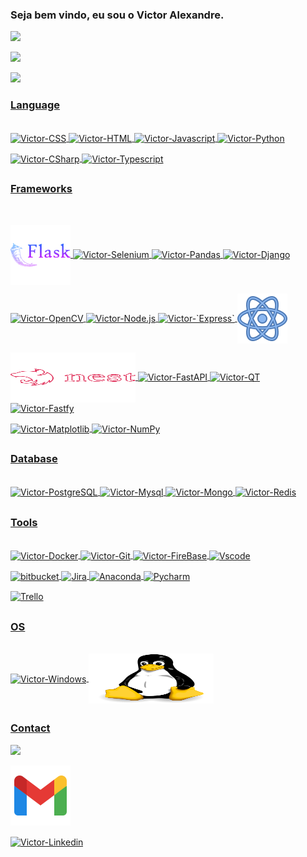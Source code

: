 ### Seja bem vindo, eu sou o Victor Alexandre.

 <div>
  <a href="https://github.com/VictorAlexandre1986">
  <!--<img height="200em" src="https://github-readme-stats.vercel.app/api?username=VictorAlexandre1986&show_icons=true&theme=dark&include_all_commits=true&count_private=true"/><br>-->
   <img height="400em" src="https://github-readme-stats.vercel.app/api?username=VictorAlexandre1986&show=reviews,discussions_started,discussions_answered,prs_merged,prs_merged_percentage"><p></p>
  <img height="200em" src="https://github-readme-stats.vercel.app/api/top-langs/?username=VictorAlexandre1986&hide_progress=true"><p></p>
  <img height="200em" src="https://github-readme-streak-stats.herokuapp.com/?user=VictorAlexandre1986&amp;theme=radical"
  </div>

  
 ### Language 
 
<div style="display: inline_block"><br>
  <img align="center" alt="Victor-CSS" height="80" width="200" src="https://cdn.jsdelivr.net/gh/devicons/devicon/icons/css3/css3-original-wordmark.svg">
  <img align="center" alt="Victor-HTML" height="80" width="200" src="https://cdn.jsdelivr.net/gh/devicons/devicon/icons/html5/html5-original-wordmark.svg">
  <img align="center" alt="Victor-Javascript" height="80" width="200" src="https://cdn.jsdelivr.net/gh/devicons/devicon/icons/javascript/javascript-original.svg">
  <img align="center" alt="Victor-Python" height="80" width="200" src="https://cdn.jsdelivr.net/gh/devicons/devicon/icons/python/python-original-wordmark.svg">
  <p></p>
  <img align="center" alt="Victor-CSharp" height="80" width="200" src="https://cdn.jsdelivr.net/gh/devicons/devicon/icons/csharp/csharp-original.svg">
  <img align="center" alt="Victor-Typescript" height="80" width="200" src="https://cdn.jsdelivr.net/gh/devicons/devicon/icons/typescript/typescript-original.svg"> 

</div>
  
 
 
  ##
 
 ### Frameworks
 <div style="display: inline_block"><br><p></p>
    <img align="center" alt="Victor-flask"  src="icons8-flask-96.png">
    <img align="center" alt="Victor-Selenium" height="80" width="200" src="https://cdn.jsdelivr.net/gh/devicons/devicon/icons/selenium/selenium-original.svg">        
    <img align="center" alt="Victor-Pandas" height="80" width="200" src="https://cdn.jsdelivr.net/gh/devicons/devicon/icons/pandas/pandas-original-wordmark.svg"> 
    <img align="center" alt="Victor-Django" height="80" width="200" src="https://cdn.jsdelivr.net/gh/devicons/devicon/icons/django/django-plain-wordmark.svg">
    <p></p>
    <img align="center" alt="Victor-OpenCV" height="80" width="200" src="https://cdn.jsdelivr.net/gh/devicons/devicon/icons/opencv/opencv-original-wordmark.svg">
<!--     <img align="center" alt="Victor-Vue.js"  height="80" width="200" src="https://cdn.jsdelivr.net/gh/devicons/devicon@latest/icons/vuejs/vuejs-original-wordmark.svg" /> -->
    <img align="center" alt="Victor-Node.js" height="80" width="200" src="https://cdn.jsdelivr.net/gh/devicons/devicon@latest/icons/nodejs/nodejs-original-wordmark.svg" />
    <img align="center" alt="Victor-`Express`" height="80" width="200" src="https://cdn.jsdelivr.net/gh/devicons/devicon@latest/icons/express/express-original-wordmark.svg" />
<!--     <img align="center" alt="Victor-FastAPI"  height="80" width="200"  src="https://cdn.jsdelivr.net/gh/devicons/devicon/icons/fastapi/fastapi-original-wordmark.svg"> -->
 <!--   <img align="center" alt="Victor-.net" height="80" width="200" src="https://cdn.jsdelivr.net/gh/devicons/devicon/icons/dot-net/dot-net-original-wordmark.svg">   
      <img align="center" alt="Victor-net core" height="80" width="200" src="https://cdn.jsdelivr.net/gh/devicons/devicon/icons/dotnetcore/dotnetcore-original.svg">  -->
      <img align="center" alt="Victor-React"  src="react.png" />
  <p></p>
     <img align="center" alt="Victor-Nest" height="80" width="200" src="nestjs-line-wordmark.svg">   
     <img align="center" alt="Victor-FastAPI"  height="80" width="200"  src="https://cdn.jsdelivr.net/gh/devicons/devicon/icons/fastapi/fastapi-original-wordmark.svg"> 
    <img align="center" alt="Victor-QT" height="80" width="200" src="https://cdn.jsdelivr.net/gh/devicons/devicon/icons/qt/qt-original.svg">
     <img align="center" alt="Victor-Fastfy" height="80" width="200" src="https://cdn.jsdelivr.net/gh/devicons/devicon@latest/icons/fastify/fastify-plain-wordmark.svg" />
  <p></p>
        <img  align="center" alt="Victor-Matplotlib" height="80" width="200" src="https://cdn.jsdelivr.net/gh/devicons/devicon@latest/icons/matplotlib/matplotlib-original-wordmark.svg" />
      <img align="center" alt="Victor-NumPy" height="80" width="200" src="https://cdn.jsdelivr.net/gh/devicons/devicon@latest/icons/numpy/numpy-original-wordmark.svg" />




        
    
 </div>
 
 ##
 
  ### Database
 <div style="display: inline_block"><br>
     <img align="center" alt="Victor-PostgreSQL" height="80" width="200" src="https://cdn.jsdelivr.net/gh/devicons/devicon/icons/postgresql/postgresql-plain-wordmark.svg">
     <img align="center" alt="Victor-Mysql" height="80" width="200" src="https://cdn.jsdelivr.net/gh/devicons/devicon/icons/mysql/mysql-plain-wordmark.svg">  
     <img align="center" alt="Victor-Mongo" height="80" width="200" src="https://cdn.jsdelivr.net/gh/devicons/devicon/icons/mongodb/mongodb-original-wordmark.svg">
     <img align="center" alt="Victor-Redis" height="80" width="200" src="https://cdn.jsdelivr.net/gh/devicons/devicon/icons/redis/redis-original-wordmark.svg">
     

  
 </div>
 
 ##
 
   ### Tools
 <div style="display: inline_block"><br>
     <img align="center" alt="Victor-Docker" height="80" width="200" src="https://cdn.jsdelivr.net/gh/devicons/devicon/icons/docker/docker-original-wordmark.svg">
     <img align="center" alt="Victor-Git" height="80" width="200" src="https://cdn.jsdelivr.net/gh/devicons/devicon/icons/git/git-original-wordmark.svg">         
     <img align="center" alt="Victor-FireBase" height="80" width="200" src="https://cdn.jsdelivr.net/gh/devicons/devicon/icons/firebase/firebase-plain-wordmark.svg">
<!--      <img align="center" alt="Victor-AWS" height="80" width="200" src="amazonwebservices-original-wordmark.svg"> -->
     <img align="center" height="80" width="200"align="center" alt="Vscode" src="https://cdn.jsdelivr.net/gh/devicons/devicon@latest/icons/vscode/vscode-original-wordmark.svg" />

  <p></p>
     <img align="center" alt="bitbucket" height="80" width="200" src="https://cdn.jsdelivr.net/gh/devicons/devicon@latest/icons/bitbucket/bitbucket-original-wordmark.svg" />
     <img align="center" alt="Jira" height="80" width="200" src="https://cdn.jsdelivr.net/gh/devicons/devicon@latest/icons/jira/jira-original-wordmark.svg" />
     <img  align="center" alt="Anaconda" height="80" width="200" src="https://cdn.jsdelivr.net/gh/devicons/devicon@latest/icons/anaconda/anaconda-original-wordmark.svg" />
     <img align="center" alt="Pycharm" height="80" width="200"  src="https://cdn.jsdelivr.net/gh/devicons/devicon@latest/icons/pycharm/pycharm-original.svg" />
  <p></p>
     <img align="center" alt="Trello" height="80" width="200" src="https://cdn.jsdelivr.net/gh/devicons/devicon@latest/icons/trello/trello-original-wordmark.svg" />


 </div>
 
 ##
 
 ### OS
  <div style="display: inline_block"><br>
     <img align="center" alt="Victor-Windows" height="80" width="100" src="https://cdn.jsdelivr.net/gh/devicons/devicon/icons/windows8/windows8-original.svg"> 
     <img align="center" alt="Victor-Nest" height="80" width="200" src="linux.svg"> 
 </div>
 

 
 ##
 
 ### Contact
  <div style="display: block"> 
  <a href="https://victoralexandre29051986.medium.com/atalhos-úteis-para-vs-code-6530769eac5d" target="_blank"><img src="https://img.shields.io/badge/Medium-12100E?style=for-the-badge&logo=medium&logoColor=white"></a>
   <p></p>
  <a href = "mailto:victoralexandre29051986@gmail.com"><img src="icons8-gmail-96.png"></a>
   <p></p>
  <a href="https://www.linkedin.com/in/victor-alexandre-017024202/" target="_blank"><img align="center" alt="Victor-Linkedin" height="60" width="100" src="https://cdn.jsdelivr.net/gh/devicons/devicon/icons/linkedin/linkedin-original.svg"></a> 
  </div>
  
          
 
 
  

